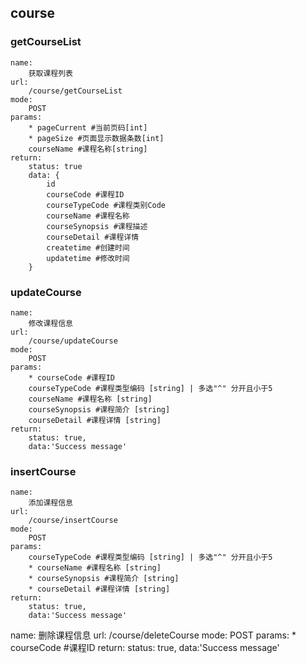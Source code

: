 ## course

### getCourseList
```
name:
    获取课程列表
url:
    /course/getCourseList
mode:
    POST
params:
    * pageCurrent #当前页码[int]
    * pageSize #页面显示数据条数[int]
    courseName #课程名称[string]
return:
    status: true
    data: {
        id
        courseCode #课程ID
        courseTypeCode #课程类别Code
        courseName #课程名称
        courseSynopsis #课程描述
        courseDetail #课程详情
        createtime #创建时间
        updatetime #修改时间
    }
```

### updateCourse
```
name:
    修改课程信息
url:
    /course/updateCourse
mode:
    POST
params:
    * courseCode #课程ID
    courseTypeCode #课程类型编码 [string] | 多选"^" 分开且小于5
    courseName #课程名称 [string]
    courseSynopsis #课程简介 [string]
    courseDetail #课程详情 [string]
return:
    status: true,
    data:'Success message'
```

### insertCourse
```
name:
    添加课程信息
url:
    /course/insertCourse
mode:
    POST
params:
    courseTypeCode #课程类型编码 [string] | 多选"^" 分开且小于5
    * courseName #课程名称 [string]
    * courseSynopsis #课程简介 [string]
    * courseDetail #课程详情 [string]
return:
    status: true,
    data:'Success message'
```

name:
    删除课程信息
url:
    /course/deleteCourse
mode:
    POST
params:
    * courseCode #课程ID
return:
    status: true,
    data:'Success message'
```